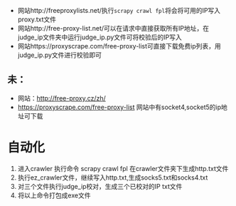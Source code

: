 - 网站http://freeproxylists.net/执行`scrapy crawl fpl`将会将可用的IP写入proxy.txt文件
- 网站http://free-proxy-list.net/可以在请求中直接获取所有IP地址，在judge_ip文件夹中运行judge_ip.py文件可将校验后的IP写入
- 网站https://proxyscrape.com/free-proxy-list可直接下载免费ip列表，用judge_ip.py文件进行校验即可



## 未：
- 网站：http://free-proxy.cz/zh/
- https://proxyscrape.com/free-proxy-list 网站中有socket4,socket5的ip地址可下载

# 自动化

1. 进入crawler 执行命令 scrapy crawl fpl 在crawler文件夹下生成http.txt文件
2. 执行ez_crawler文件，继续写入http.txt,生成socks5.txt和socks4.txt
3. 对三个文件执行judge_ip校对，生成三个已校对的IP txt文件
4. 将以上命令打包成exe文件